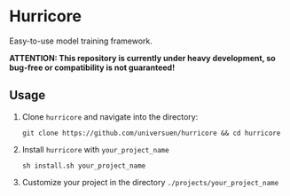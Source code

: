 # Hurricore
Easy-to-use model training framework.

**ATTENTION: This repository is currently under heavy development, so bug-free or compatibility is not guaranteed!**

## Usage
1. Clone `hurricore` and navigate into the directory:
    ```
    git clone https://github.com/universuen/hurricore && cd hurricore
    ```
2. Install `hurricore` with `your_project_name`
    ```
    sh install.sh your_project_name
    ```
3. Customize your project in the directory `./projects/your_project_name`

